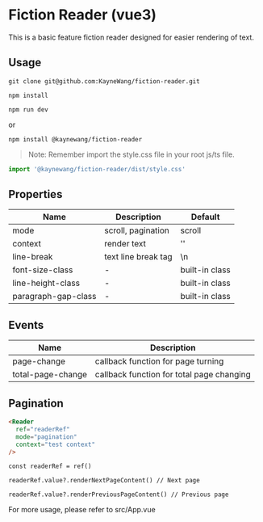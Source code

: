 # Fiction Reader (vue3)

This is a basic feature fiction reader designed for easier rendering of text.

## Usage

```shell
git clone git@github.com:KayneWang/fiction-reader.git

npm install

npm run dev
```

or

```shell
npm install @kaynewang/fiction-reader
```

> Note: Remember import the style.css file in your root js/ts file.

```ts
import '@kaynewang/fiction-reader/dist/style.css'
```

## Properties

| Name                | Description         | Default        |
|---------------------|---------------------|----------------|
| mode                | scroll, pagination  | scroll         |
| context             | render text         | ''             |
| line-break          | text line break tag | \n             |
| font-size-class     | -                   | built-in class |
| line-height-class   | -                   | built-in class |
| paragraph-gap-class | -                   | built-in class |

## Events

| Name              | Description                               |
|-------------------|-------------------------------------------|
| page-change       | callback function for page turning        |
| total-page-change | callback function for total page changing |

## Pagination

```html
<Reader
  ref="readerRef"
  mode="pagination"
  context="test context"
/>
```

```vue
const readerRef = ref()

readerRef.value?.renderNextPageContent() // Next page

readerRef.value?.renderPreviousPageContent() // Previous page
```

For more usage, please refer to src/App.vue
